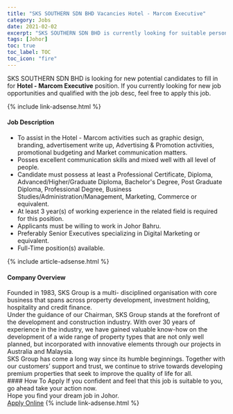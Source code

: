 ```yaml
---
title: "SKS SOUTHERN SDN BHD Vacancies Hotel - Marcom Executive" 
category: Jobs 
date: 2021-02-02 
excerpt: "SKS SOUTHERN SDN BHD is currently looking for suitable person to fill in the Hotel - Marcom Executive which positioned at Johor" 
tags: [Johor] 
toc: true 
toc_label: TOC 
toc_icon: "fire" 
--- 
```


<p>SKS SOUTHERN SDN BHD is looking for new potential candidates to fill in for <b>Hotel - Marcom Executive</b> position. If you currently looking for new job opportunities and qualified with the job desc, feel free to apply this job.
</p>{% include link-adsense.html %} 
<div><div><h4>Job Description</h4></div><div><div><span><div><ul><li>To assist in the Hotel - Marcom activities such as graphic design, branding, advertisement write up, Advertising &amp; Promotion activities, promotional budgeting and Market communication matters.</li><li>Posses excellent communication skills and mixed well with all level of people.</li><li>Candidate must possess at least a Professional Certificate, Diploma, Advanced/Higher/Graduate Diploma, Bachelor's Degree, Post Graduate Diploma, Professional Degree, Business Studies/Administration/Management, Marketing, Commerce or equivalent.</li><li>At least 3 year(s) of working experience in the related field is required for this position.</li><li>Applicants must be willing to work in Johor Bahru.</li><li>Preferably Senior Executives specializing in Digital Marketing or equivalent.</li><li>Full-Time position(s) available.</li></ul></div></span></div></div></div> 
{% include article-adsense.html %} 
<div><div><h4>Company Overview</h4></div><div><div><span><div><div>
	Founded in 1983, SKS Group is a multi- disciplined organisation with core business that spans across property development, investment holding, hospitality and credit finance.</div>
<div>
	Under the guidance of our Chairman, SKS Group stands at the forefront of the development and construction industry. With over 30 years of experience in the industry, we have gained valuable know-how on the development of a wide range of property types that are not only well planned, but incorporated with innovative elements through our projects in Australia and Malaysia.</div>
<div>
	SKS Group has come a long way since its humble beginnings. Together with our customers&#8217; support and trust, we continue to strive towards developing premium properties that seek to improve the quality of life for all.</div></div></span></div></div></div> 
#### How To Apply 
If you confident and feel that this job is suitable to you, go ahead take your action now. <br/> 
Hope you find your dream job in Johor. <br/> 
<a href="https://www.jobstreet.com.my/en/job/hotel-marcom-executive-4474898?jobId=jobstreet-my-job-4474898&sectionRank=6&token=0~b6987222-f6c2-4010-8d5c-860f3e28feaa&fr=SRP%20View%20In%20New%20Ta" class="btn btn--info" target="_blank" rel="nofollow noopenner">Apply Online</a> 
{% include link-adsense.html %} 